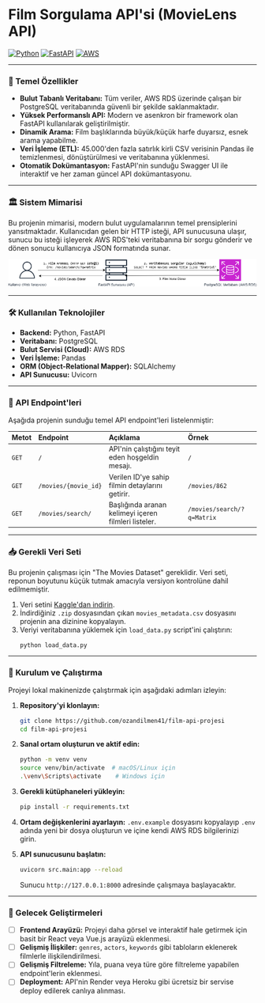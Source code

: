 # Film Sorgulama API'si (MovieLens API)

[![Python](https://img.shields.io/badge/Python-3.10-blue.svg)](https://www.python.org/downloads/release/python-310/)
[![FastAPI](https://img.shields.io/badge/FastAPI-0.95.2-green.svg)](https://fastapi.tiangolo.com/)
[![AWS](https://img.shields.io/badge/AWS-RDS-orange.svg)](https://aws.amazon.com/rds/)



---

### 🚀 Temel Özellikler

- **Bulut Tabanlı Veritabanı:** Tüm veriler, AWS RDS üzerinde çalışan bir PostgreSQL veritabanında güvenli bir şekilde saklanmaktadır.
- **Yüksek Performanslı API:** Modern ve asenkron bir framework olan FastAPI kullanılarak geliştirilmiştir.
- **Dinamik Arama:** Film başlıklarında büyük/küçük harfe duyarsız, esnek arama yapabilme.
- **Veri İşleme (ETL):** 45.000'den fazla satırlık kirli CSV verisinin Pandas ile temizlenmesi, dönüştürülmesi ve veritabanına yüklenmesi.
- **Otomatik Dokümantasyon:** FastAPI'nin sunduğu Swagger UI ile interaktif ve her zaman güncel API dokümantasyonu.

---

### 🏛️ Sistem Mimarisi

Bu projenin mimarisi, modern bulut uygulamalarının temel prensiplerini yansıtmaktadır. Kullanıcıdan gelen bir HTTP isteği, API sunucusuna ulaşır, sunucu bu isteği işleyerek AWS RDS'teki veritabanına bir sorgu gönderir ve dönen sonucu kullanıcıya JSON formatında sunar.

![Sistem Mimarisi](architecture.png)

---

### 🛠️ Kullanılan Teknolojiler

- **Backend:** Python, FastAPI
- **Veritabanı:** PostgreSQL
- **Bulut Servisi (Cloud):** AWS RDS
- **Veri İşleme:** Pandas
- **ORM (Object-Relational Mapper):** SQLAlchemy
- **API Sunucusu:** Uvicorn

---

### 📖 API Endpoint'leri

Aşağıda projenin sunduğu temel API endpoint'leri listelenmiştir:

| Metot | Endpoint                  | Açıklama                                      | Örnek                                      |
| :---- | :------------------------ | :-------------------------------------------- | :----------------------------------------- |
| `GET` | `/`                       | API'nin çalıştığını teyit eden hoşgeldin mesajı. | `/`                                        |
| `GET` | `/movies/{movie_id}`      | Verilen ID'ye sahip filmin detaylarını getirir. | `/movies/862`                              |
| `GET` | `/movies/search/`         | Başlığında aranan kelimeyi içeren filmleri listeler. | `/movies/search/?q=Matrix`                 |

---


### 📥 Gerekli Veri Seti

Bu projenin çalışması için "The Movies Dataset" gereklidir. Veri seti, reponun boyutunu küçük tutmak amacıyla versiyon kontrolüne dahil edilmemiştir.

1.  Veri setini [Kaggle'dan indirin](https://www.kaggle.com/datasets/rounakbanik/the-movies-dataset).
2.  İndirdiğiniz `.zip` dosyasından çıkan `movies_metadata.csv` dosyasını projenin ana dizinine kopyalayın.
3.  Veriyi veritabanına yüklemek için `load_data.py` script'ini çalıştırın:
    ```bash
    python load_data.py
    ```

---



### 🔧 Kurulum ve Çalıştırma

Projeyi lokal makinenizde çalıştırmak için aşağıdaki adımları izleyin:

1.  **Repository'yi klonlayın:**
    ```bash
    git clone https://github.com/ozandilmen41/film-api-projesi
    cd film-api-projesi
    ```

2.  **Sanal ortam oluşturun ve aktif edin:**
    ```bash
    python -m venv venv
    source venv/bin/activate  # macOS/Linux için
    .\venv\Scripts\activate    # Windows için
    ```

3.  **Gerekli kütüphaneleri yükleyin:**
    ```bash
    pip install -r requirements.txt
    ```

4.  **Ortam değişkenlerini ayarlayın:**
    `.env.example` dosyasını kopyalayıp `.env` adında yeni bir dosya oluşturun ve içine kendi AWS RDS bilgilerinizi girin.

5.  **API sunucusunu başlatın:**
    ```bash
    uvicorn src.main:app --reload
    ```
    Sunucu `http://127.0.0.1:8000` adresinde çalışmaya başlayacaktır.

---

### 🌟 Gelecek Geliştirmeleri

- [ ] **Frontend Arayüzü:** Projeyi daha görsel ve interaktif hale getirmek için basit bir React veya Vue.js arayüzü eklenmesi.
- [ ] **Gelişmiş İlişkiler:** `genres`, `actors`, `keywords` gibi tabloların eklenerek filmlerle ilişkilendirilmesi.
- [ ] **Gelişmiş Filtreleme:** Yıla, puana veya türe göre filtreleme yapabilen endpoint'lerin eklenmesi.
- [ ] **Deployment:** API'nin Render veya Heroku gibi ücretsiz bir servise deploy edilerek canlıya alınması.